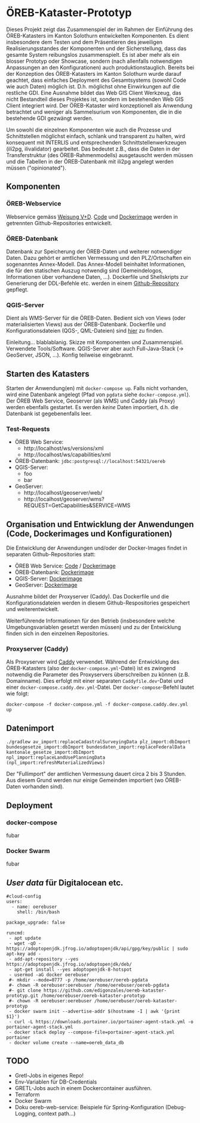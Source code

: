 # ÖREB-Kataster-Prototyp
Dieses Projekt zeigt das Zusammenspiel der im Rahmen der Einführung des ÖREB-Katasters im Kanton Solothurn entwickelten Komponenten. Es dient insbesondere dem Testen und dem Präsentieren des jeweiligen Realisierungsstandes der Komponenten und der Sicherstellung, dass das gesamte System reibungslos zusammenspielt. Es ist aber mehr als ein blosser Prototyp oder Showcase, sondern (nach allenfalls notwendigen Anpassungen an den Konfigurationen) auch produktionstauglich. Bereits bei der Konzeption des ÖREB-Katasters im Kanton Solothurn wurde darauf geachtet, dass einfaches Deployment des Gesamtsystems (sowohl Code wie auch Daten) möglich ist. D.h. möglichst ohne Einwirkungen auf die restliche GDI. Eine Ausnahme bildet das Web GIS Client Werkzeug, das nicht Bestandteil dieses Projektes ist, sondern im bestehenden Web GIS Client integriert wird. Der ÖREB-Kataster wird konzeptionell als Anwendung betrachtet und weniger als Sammelsurium von Komponenten, die in die bestehende GDI gezwängt werden.

Um sowohl die einzelnen Komponenten wie auch die Prozesse und Schnittstellen möglichst einfach, schlank und transparent zu halten, wird konsequent mit INTERLIS und entsprechenden Schnittstellenwerkzeugen (ili2pg, ilivalidator) gearbeitet. Das bedeutet z.B., dass die Daten in der Transferstruktur (des ÖREB-Rahmenmodells) ausgetauscht werden müssen und die Tabellen in der ÖREB-Datenbank mit ili2pg angelegt werden müssen ("opinionated").

## Komponenten
### ÖREB-Webservice
Webservice gemäss [Weisung V+D](https://www.cadastre.ch/content/cadastre-internet/de/manual-oereb/publication/instruction.download/cadastre-internet/de/documents/oereb-weisungen/OEREB-XML-Aufruf_de.pdf). [Code](https://github.com/claeis/oereb-web-service) und [Dockerimage](https://github.com/sogis/oereb-web-service-docker) werden in getrennten Github-Repositories entwickelt. 

### ÖREB-Datenbank
Datenbank zur Speicherung der ÖREB-Daten und weiterer notwendiger Daten. Dazu gehört er amtlichen Vermessung und den PLZ/Ortschaften ein sogenanntes Annex-Modell. Das Annex-Modell beinhaltet Informationen, die für den statischen Auszug notwendig sind (Gemeindelogos, Informationen über vorhandene Daten, ...). Dockerfile und Shellskripts zur Generierung der DDL-Befehle etc. werden in einem [Github-Repository](https://github.com/sogis/oereb-db) gepflegt.

### QGIS-Server
Dient als WMS-Server für die ÖREB-Daten. Bedient sich von Views (oder materialisierten Views) aus der ÖREB-Datenbank. Dockerfile und Konfigurationsdateien (QGS-, QML-Dateien) sind [hier](https://github.com/sogis/XXXX) zu finden.

Einleitung... blablablanig. 
Skizze mit Komponenten und Zusammenspiel.
Verwendete Tools/Software. QGIS-Server aber auch Full-Java-Stack (-> GeoServer, JSON, ...). Konfig teilweise eingebrannt.

## Starten des Katasters
Starten der Anwendung(en) mit `docker-compose up`. Falls nicht vorhanden, wird eine Datenbank angelegt (Pfad von `pgdata` siehe `docker-compose.yml`). Der ÖREB Web Service, Geoserver (als WMS) und Caddy (als Proxy) werden ebenfalls gestartet. Es werden _keine_ Daten importiert, d.h. die Datenbank ist gegebenenfalls leer. 

### Test-Requests
- ÖREB Web Service:
  * http://localhost/ws/versions/xml
  * http://localhost/ws/capabilities/xml
- ÖREB-Datenbank: `jdbc:postgresql://localhost:54321/oereb`
- QGIS-Server:
  * foo
  * bar
- GeoServer:
  * http://localhost/geoserver/web/
  * http://localhost/geoserver/wms?REQUEST=GetCapabilities&SERVICE=WMS


## Organisation und Entwicklung der Anwendungen (Code, Dockerimages und Konfigurationen)
Die Entwicklung der Anwendungen und/oder der Docker-Images findet in separaten Github-Repositories statt:

- ÖREB Web Service: [Code](https://github.com/claeis/oereb-web-service) / [Dockerimage](https://github.com/sogis/oereb-web-service-docker)
- ÖREB-Datenbank: [Dockerimage](https://github.com/sogis/oereb-db)
- QGIS-Server: [Dockerimage](https://github.com/sogis/xxxxxx)
- GeoServer: [Dockerimage](https://github.com/sogis/yyyyyy)

Ausnahme bildet der Proxyserver (Caddy). Das Dockerfile und die Konfigurationsdateien werden in diesem Github-Respositories gespeichert und weiterentwickelt.

Weiterführende Informationen für den Betrieb (insbesondere welche Umgebungsvariablen gesetzt werden müssen) und zu der Entwicklung finden sich in den einzelnen Repositories.

### Proxyserver (Caddy)
Als Proxyserver wird [Caddy](https://caddyserver.com/) verwendet. Während der Entwicklung des ÖREB-Katasters (also der `docker-compose.yml`-Datei) ist es zwingend notwendig die Parameter des Proxyservers überschreiben zu können (z.B. Domainname). Dies erfolgt mit einer separaten `Caddyfile.dev`-Datei und einer `docker-compose.caddy.dev.yml`-Datei. Der `docker-compose`-Befehl lautet wie folgt:

```
docker-compose -f docker-compose.yml -f docker-compose.caddy.dev.yml up
```

## Datenimport

```
./gradlew av_import:replaceCadastralSurveyingData plz_import:dbImport bundesgesetze_import:dbImport bundesdaten_import:replaceFederalData kantonale_gesetze_import:dbImport npl_import:replaceLandUsePlanningData (npl_import:refreshMaterializedViews)
```

Der "Fullimport" der amtlichen Vermessung dauert circa 2 bis 3 Stunden. Aus diesem Grund werden nur einige Gemeinden importiert (wo ÖREB-Daten vorhanden sind).

## Deployment
### docker-compose
fubar

### Docker Swarm
fubar

## _User data_ für Digitalocean etc.
```
#cloud-config
users:
  - name: oerebuser
    shell: /bin/bash

package_upgrade: false

runcmd:
 - apt update
 - wget -qO - https://adoptopenjdk.jfrog.io/adoptopenjdk/api/gpg/key/public | sudo apt-key add -
 - add-apt-repository --yes https://adoptopenjdk.jfrog.io/adoptopenjdk/deb/
 - apt-get install --yes adoptopenjdk-8-hotspot
 - usermod -aG docker oerebuser 
 #- mkdir --mode=0777 -p /home/oerebuser/oereb-pgdata
 #- chown -R oerebuser:oerebuser /home/oerebuser/oereb-pgdata
 #- git clone https://github.com/edigonzales/oereb-kataster-prototyp.git /home/oerebuser/oereb-kataster-prototyp
 #- chown -R oerebuser:oerebuser /home/oerebuser/oereb-kataster-prototyp
 - docker swarm init --advertise-addr $(hostname -I | awk '{print $1}')
 - curl -L https://downloads.portainer.io/portainer-agent-stack.yml -o portainer-agent-stack.yml
 - docker stack deploy --compose-file=portainer-agent-stack.yml portainer 
 - docker volume create --name=oereb_data_db
```

## TODO
- Gretl-Jobs in eigenes Repo!
- Env-Variablen für DB-Credentials
- GRETL-Jobs auch in einem Dockercontainer ausführen.
- Terraform
- Docker Swarm
- Doku oereb-web-service: Beispiele für Spring-Konfiguration (Debug-Logging, context path...)